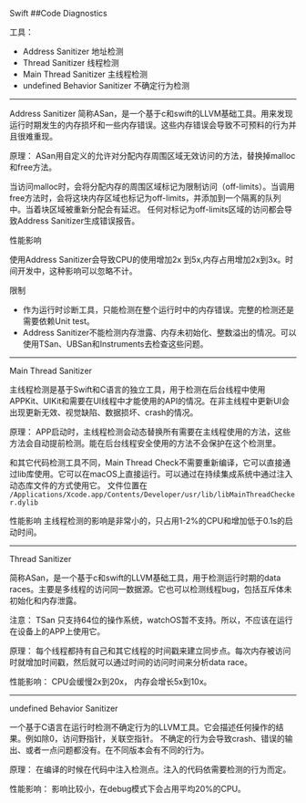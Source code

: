Swift 
##Code Diagnostics

工具：
- Address Sanitizer 地址检测
- Thread Sanitizer 线程检测
- Main Thread Sanitizer 主线程检测
- undefined Behavior Sanitizer 不确定行为检测

---------------------------------------------------------------------------
Address Sanitizer 
简称ASan，是一个基于c和swift的LLVM基础工具。用来发现运行时期发生的内存损坏和一些内存错误。这些内存错误会导致不可预料的行为并且很难重现。

原理：
ASan用自定义的允许对分配内存周围区域无效访问的方法，替换掉malloc和free方法。

当访问malloc时，会将分配内存的周围区域标记为限制访问（off-limits）。当调用free方法时，会将这块内存区域也标记为off-limits，并添加到一个隔离的队列中。当着块区域被重新分配会有延迟。
任何对标记为off-limits区域的访问都会导致Address Sanitizer生成错误报告。

性能影响

使用Address Sanitizer会导致CPU的使用增加2x 到5x,内存占用增加2x到3x。时间开发中，这种影响可以忽略不计。

限制
- 作为运行时诊断工具，只能检测在整个运行时中的内存错误。完整的检测还是需要依赖Unit test。
- Address Sanitizer不能检测内存泄露、内存未初始化、整数溢出的情况。可以使用TSan、UBSan和Instruments去检查这些问题。

---------------------------------------------------------------------------
Main Thread Sanitizer

主线程检测是基于Swift和C语言的独立工具，用于检测在后台线程中使用APPKit、UIKit和需要在UI线程中才能使用的API的情况。在非主线程中更新UI会出现更新无效、视觉缺陷、数据损坏、crash的情况。

原理：
APP启动时，主线程检测会动态替换所有需要在主线程使用的方法，这些方法会自动提前检测。能在后台线程安全使用的方法不会保护在这个检测里。

和其它代码检测工具不同，Main Thread Check不需要重新编译，它可以直接通过lib库使用。它可以在macOS上直接运行。可以通过在持续集成系统中通过注入动态库文件的方式使用它。
文件位置在 `/Applications/Xcode.app/Contents/Developer/usr/lib/libMainThreadChecker.dylib`


性能影响
主线程检测的影响是非常小的，只占用1-2%的CPU和增加低于0.1s的启动时间。


---------------------------------------------------------------------------
Thread Sanitizer

简称ASan，是一个基于c和swift的LLVM基础工具，用于检测运行时期的data races。主要是多线程的访问同一数据源。它也可以检测线程bug，包括互斥体未初始化和内存泄露。

注意：
TSan 只支持64位的操作系统，watchOS暂不支持。所以，不应该在运行在设备上的APP上使用它。

原理：
每个线程都持有自己和其它线程的时间戳来建立同步点。每次内存被访问时就增加时间戳，然后就可以通过时间的访问时间来分析data race。

性能影响：
CPU会缓慢2x到20x， 内存会增长5x到10x。

---------------------------------------------------------------------------
undefined Behavior Sanitizer 

一个基于C语言在运行时检测不确定行为的LLVM工具。它会描述任何操作的结果。例如除0，访问野指针，关联空指针。
不确定的行为会导致crash、错误的输出、或者一点问题都没有。在不同版本会有不同的行为。

原理：
在编译的时候在代码中注入检测点。注入的代码依需要检测的行为而定。

性能影响：
影响比较小，在debug模式下会占用平均20%的CPU。
